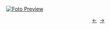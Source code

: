 [![Foto Preview](preview/project-39.avif)](https://DominicNikolai.github.io/project-39)

<div align="center" style="display: flex; justify-content: center;">
  <a  href="https://github.com/DominicNikolai/project-39" target="_blank">&#8592;</a>
  &nbsp;&nbsp;
  <a  href="https://github.com/DominicNikolai/project-39" target="_blank">&#8594;</a>
</div>
